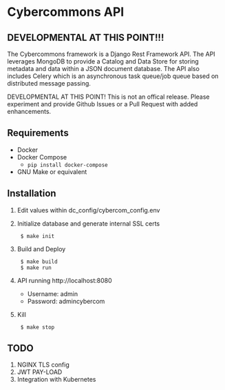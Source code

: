 Cybercommons API 
=======

## DEVELOPMENTAL AT THIS POINT!!!


The Cybercommons framework is a Django Rest Framework API. The API leverages MongoDB to provide a Catalog and Data Store for storing metadata and data within a JSON document database. The API also includes Celery which is an asynchronous task queue/job queue based on distributed message passing.

DEVELOPMENTAL AT THIS POINT! This is not an offical release. Please experiment and provide Github Issues or a  Pull Request with added enhancements. 


## Requirements

* Docker
* Docker Compose
    * `pip install docker-compose`
* GNU Make or equivalent

## Installation

1. Edit values within dc_config/cybercom_config.env
2. Initialize database and generate internal SSL certs

        $ make init

3. Build and Deploy

        $ make build
        $ make run

4. API running http://localhost:8080
    * Username: admin
    * Password: admincybercom

5. Kill

        $ make stop

## TODO

1. NGINX TLS config 
2. JWT PAY-LOAD
3. Integration with Kubernetes
